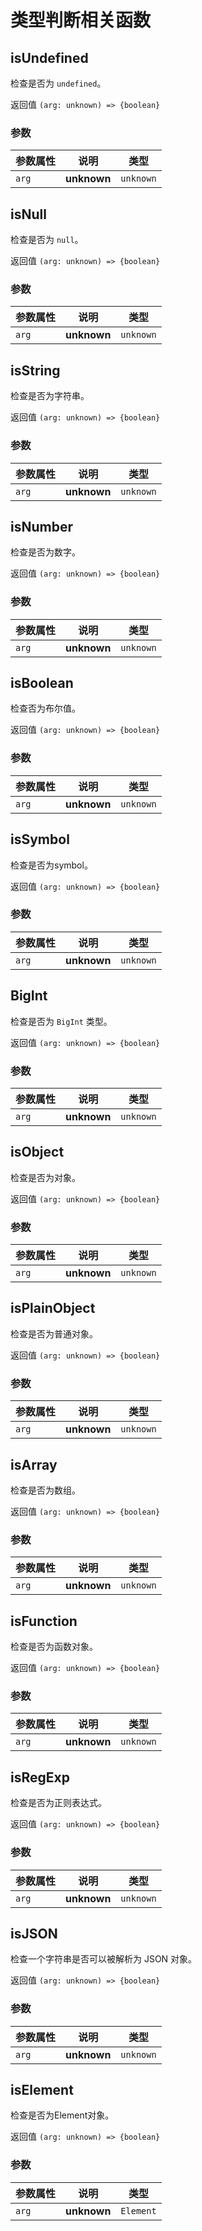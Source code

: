 # 类型判断相关函数

## isUndefined

检查是否为 `undefined`。

返回值 `(arg: unknown) => {boolean}`

### 参数

| **参数属性** | **说明**     | **类型**  |
| ------------ | ------------ | --------- |
| `arg`        | **unknown**| `unknown` |


## isNull

检查是否为 `null`。

返回值 `(arg: unknown) => {boolean}`

### 参数

| **参数属性** | **说明**     | **类型**  |
| ------------ | ------------ | --------- |
| `arg`        | **unknown**| `unknown` |

## isString

检查是否为字符串。

返回值 `(arg: unknown) => {boolean}`

### 参数

| **参数属性** | **说明**     | **类型**  |
| ------------ | ------------ | --------- |
| `arg`        | **unknown**| `unknown` |

## isNumber

检查是否为数字。

返回值 `(arg: unknown) => {boolean}`

### 参数

| **参数属性** | **说明**     | **类型**  |
| ------------ | ------------ | --------- |
| `arg`        | **unknown**| `unknown` |

## isBoolean

检查否为布尔值。

返回值 `(arg: unknown) => {boolean}`

### 参数

| **参数属性** | **说明**     | **类型**  |
| ------------ | ------------ | --------- |
| `arg`        | **unknown**| `unknown` |

## isSymbol

检查是否为symbol。

返回值 `(arg: unknown) => {boolean}`

### 参数

| **参数属性** | **说明**     | **类型**  |
| ------------ | ------------ | --------- |
| `arg`        | **unknown**| `unknown` |

## BigInt

检查是否为 `BigInt` 类型。

返回值 `(arg: unknown) => {boolean}`

### 参数

| **参数属性** | **说明**     | **类型**  |
| ------------ | ------------ | --------- |
| `arg`        | **unknown**| `unknown` |

## isObject

检查是否为对象。

返回值 `(arg: unknown) => {boolean}`

### 参数

| **参数属性** | **说明**     | **类型**  |
| ------------ | ------------ | --------- |
| `arg`        | **unknown**| `unknown` |

## isPlainObject

检查是否为普通对象。

返回值 `(arg: unknown) => {boolean}`

### 参数

| **参数属性** | **说明**     | **类型**  |
| ------------ | ------------ | --------- |
| `arg`        | **unknown**| `unknown` |
## isArray

检查是否为数组。

返回值 `(arg: unknown) => {boolean}`

### 参数

| **参数属性** | **说明**     | **类型**  |
| ------------ | ------------ | --------- |
| `arg`        | **unknown**| `unknown` |
## isFunction

检查是否为函数对象。

返回值 `(arg: unknown) => {boolean}`

### 参数

| **参数属性** | **说明**     | **类型**  |
| ------------ | ------------ | --------- |
| `arg`        | **unknown**| `unknown` |
## isRegExp

检查是否为正则表达式。

返回值 `(arg: unknown) => {boolean}`

### 参数

| **参数属性** | **说明**     | **类型**  |
| ------------ | ------------ | --------- |
| `arg`        | **unknown**| `unknown` |
## isJSON

检查一个字符串是否可以被解析为 JSON 对象。

返回值 `(arg: unknown) => {boolean}`

### 参数

| **参数属性** | **说明**     | **类型**  |
| ------------ | ------------ | --------- |
| `arg`        | **unknown**| `unknown` |

## isElement

检查是否为Element对象。

返回值 `(arg: unknown) => {boolean}`

### 参数

| **参数属性** | **说明**     | **类型**  |
| ------------ | ------------ | --------- |
| `arg`        | **unknown**| `Element` |